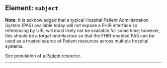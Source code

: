 ## Element: `subject` <span class="mro-circle mandatory" title="Mandatory"></span>

**Note:** It is acknowledged that a typical Hospital Patient Administration System (PAS) available today will not expose a FHIR interface so referencing by URL will most likely not be available for some time; however, this should be a _target architecture_ so that the FHIR-enabled PAS can be used as a trusted source of Patient resources across multiple hospital systems.

See population of a [Patient](Patient) resource.

---
